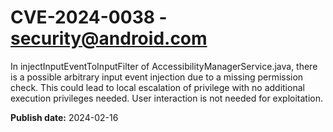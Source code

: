 # CVE-2024-0038 - security@android.com

In injectInputEventToInputFilter of AccessibilityManagerService.java, there is a possible arbitrary input event injection due to a missing permission check. This could lead to local escalation of privilege with no additional execution privileges needed. User interaction is not needed for exploitation.

**Publish date:** 2024-02-16
